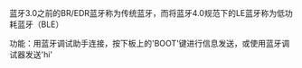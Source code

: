 ﻿蓝牙3.0之前的BR/EDR蓝牙称为传统蓝牙，而将蓝牙4.0规范下的LE蓝牙称为低功耗蓝牙（BLE）

功能：用蓝牙调试助手连接，按下板上的'BOOT'键进行信息发送，或使用蓝牙调试器发送'hi'
